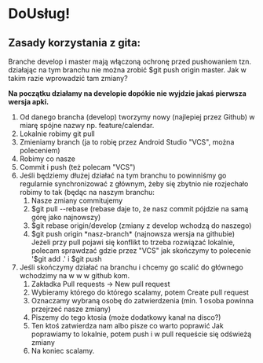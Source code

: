 # DoUsług!

## Zasady korzystania z gita:

Branche develop i master mają włączoną ochronę przed pushowaniem tzn. działając na tym branchu nie można zrobić $git push origin master. Jak w takim razie wprowadzić tam zmiany? 

**Na początku działamy na developie dopókie nie wyjdzie jakaś pierwsza wersja apki.**

1. Od danego brancha (develop) tworzymy nowy (najlepiej przez Github) w miarę spójne nazwy np. feature/calendar.
1. Lokalnie robimy git pull 
1. Zmieniamy branch (ja to robię przez Android Studio "VCS", można poleceniem)
1. Robimy co nasze
1. Commit i push (też polecam "VCS")
1. Jeśli będziemy dłużej działać na tym branchu to powinniśmy go regularnie synchronizować z głównym, żeby się zbytnio nie rozjechało robimy to tak (będąc na naszym branchu:
    1. Nasze zmiany commitujemy
    1. $git pull --rebase (rebase daje to, że nasz commit pójdzie na samą górę jako najnowszy)
    1. $git rebase origin/develop (zmiany z develop wchodzą do naszego)
    1. $git push origin *nasz-branch* (najnowsza wersja na githubie)
    Jeżeli przy pull pojawi się konflikt to trzeba rozwiązać lokalnie, polecam sprawdzać gdzie przez "VCS" jak skończymy to polecenie '$git add .' i $git push 
1. Jeśli skończymy działać na branchu i chcemy go scalić do głównego wchodzimy na w w w github kom. 
    1. Zakładka Pull requests -> New pull request
    1. Wybieramy którego do którego scalamy, potem Create pull request
    1. Oznaczamy wybraną osobę do zatwierdzenia (min. 1 osoba powinna przejrzeć nasze zmiany) 
    1. Piszemy do tego ktosia (może dodatkowy kanał na disco?)
    1. Ten ktoś zatwierdza nam albo pisze co warto poprawić
    Jak poprawiamy to lokalnie, potem push i w pull requeście się odświeżą zmiany
    1. Na koniec scalamy.

